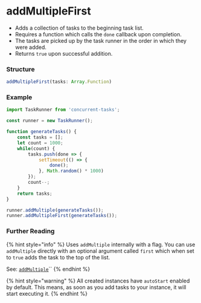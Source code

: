 # addMultipleFirst

* Adds a collection of tasks to the beginning task list. 
* Requires a function which calls the `done` callback upon completion. 
* The tasks are picked up by the task runner in the order in which they were added. 
* Returns `true` upon successful addition.

### Structure

```javascript
addMultipleFirst(tasks: Array.Function)
```

### Example

```javascript
import TaskRunner from 'concurrent-tasks';

const runner = new TaskRunner();

function generateTasks() {
    const tasks = [];
    let count = 1000;
    while(count) {
        tasks.push(done => {
            setTimeout(() => {
                done();
            }, Math.random() * 1000)
        });
        count--;
    }
    return tasks;
}

runner.addMultiple(generateTasks());
runner.addMultipleFirst(generateTasks());
```

### Further Reading

{% hint style="info" %}
Uses `addMultiple` internally with a flag. You can use `addMultiple` directly with an optional argument called `first` which when set to `true` adds the task to the top of the list. 

See: [`addMultiple`](addmultiple.md)\`\`
{% endhint %}

{% hint style="warning" %}
All created instances have `autoStart` enabled by default. This means, as soon as you add tasks to your instance, it will start executing it.
{% endhint %}

